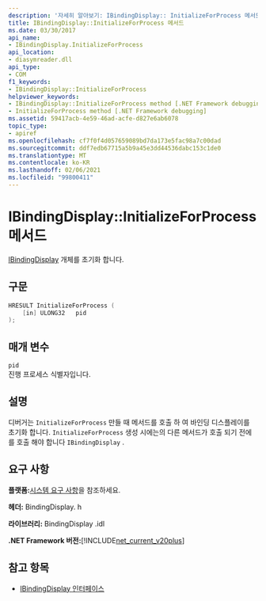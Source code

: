 ```yaml
---
description: '자세히 알아보기: IBindingDisplay:: InitializeForProcess 메서드'
title: IBindingDisplay::InitializeForProcess 메서드
ms.date: 03/30/2017
api_name:
- IBindingDisplay.InitializeForProcess
api_location:
- diasymreader.dll
api_type:
- COM
f1_keywords:
- IBindingDisplay::InitializeForProcess
helpviewer_keywords:
- IBindingDisplay::InitializeForProcess method [.NET Framework debugging]
- InitializeForProcess method [.NET Framework debugging]
ms.assetid: 59417acb-4e59-46ad-acfe-d827e6ab6078
topic_type:
- apiref
ms.openlocfilehash: cf7f0f4d057659089bd7da173e5fac98a7c00dad
ms.sourcegitcommit: ddf7edb67715a5b9a45e3dd44536dabc153c1de0
ms.translationtype: MT
ms.contentlocale: ko-KR
ms.lasthandoff: 02/06/2021
ms.locfileid: "99800411"
---
```

# <a name="ibindingdisplayinitializeforprocess-method"></a>IBindingDisplay::InitializeForProcess 메서드

[IBindingDisplay](ibindingdisplay-interface.md) 개체를 초기화 합니다.  
  
## <a name="syntax"></a>구문  
  
```cpp  
HRESULT InitializeForProcess (  
    [in] ULONG32   pid  
);  
```  
  
## <a name="parameters"></a>매개 변수  

 `pid`  
 진행 프로세스 식별자입니다.  
  
## <a name="remarks"></a>설명  

 디버거는 `InitializeForProcess` 만들 때 메서드를 호출 하 여 바인딩 디스플레이를 초기화 합니다. `InitializeForProcess` 생성 시에는의 다른 메서드가 호출 되기 전에를 호출 해야 합니다 `IBindingDisplay` .  
  
## <a name="requirements"></a>요구 사항  

 **플랫폼:**[시스템 요구 사항](../../get-started/system-requirements.md)을 참조하세요.  
  
 **헤더:** BindingDisplay. h  
  
 **라이브러리:** BindingDisplay .idl  
  
 **.NET Framework 버전:**[!INCLUDE[net_current_v20plus](../../../../includes/net-current-v20plus-md.md)]  
  
## <a name="see-also"></a>참고 항목

- [IBindingDisplay 인터페이스](ibindingdisplay-interface.md)
